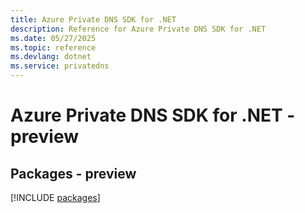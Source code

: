 ```yaml
---
title: Azure Private DNS SDK for .NET
description: Reference for Azure Private DNS SDK for .NET
ms.date: 05/27/2025
ms.topic: reference
ms.devlang: dotnet
ms.service: privatedns
---
```

# Azure Private DNS SDK for .NET - preview
## Packages - preview
[!INCLUDE [packages](private-dns-index.md)]